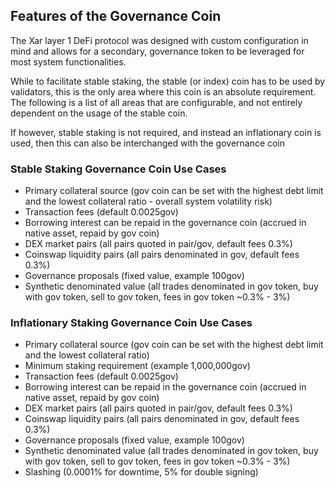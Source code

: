 ## Features of the Governance Coin

The Xar layer 1 DeFi protocol was designed with custom configuration in mind and allows for a secondary, governance token to be leveraged for most system functionalities.

While to facilitate stable staking, the stable (or index) coin has to be used by validators, this is the only area where this coin is an absolute requirement. The following is a list of all areas that are configurable, and not entirely dependent on the usage of the stable coin.

If however, stable staking is not required, and instead an inflationary coin is used, then this can also be interchanged with the governance coin

### Stable Staking Governance Coin Use Cases

* Primary collateral source (gov coin can be set with the highest debt limit and the lowest collateral ratio - overall system volatility risk)
* Transaction fees (default 0.0025gov)
* Borrowing interest can be repaid in the governance coin (accrued in native asset, repaid by gov coin)
* DEX market pairs (all pairs quoted in pair/gov, default fees 0.3%)
* Coinswap liquidity pairs (all pairs denominated in gov, default fees 0.3%)
* Governance proposals (fixed value, example 100gov)
* Synthetic denominated value (all trades denominated in gov token, buy with gov token, sell to gov token, fees in gov token ~0.3% - 3%)

### Inflationary Staking Governance Coin Use Cases

* Primary collateral source (gov coin can be set with the highest debt limit and the lowest collateral ratio)
* Minimum staking requirement (example 1,000,000gov)
* Transaction fees (default 0.0025gov)
* Borrowing interest can be repaid in the governance coin (accrued in native asset, repaid by gov coin)
* DEX market pairs (all pairs quoted in pair/gov, default fees 0.3%)
* Coinswap liquidity pairs (all pairs denominated in gov, default fees 0.3%)
* Governance proposals (fixed value, example 100gov)
* Synthetic denominated value (all trades denominated in gov token, buy with gov token, sell to gov token, fees in gov token ~0.3% - 3%)
* Slashing (0.0001% for downtime, 5% for double signing)
